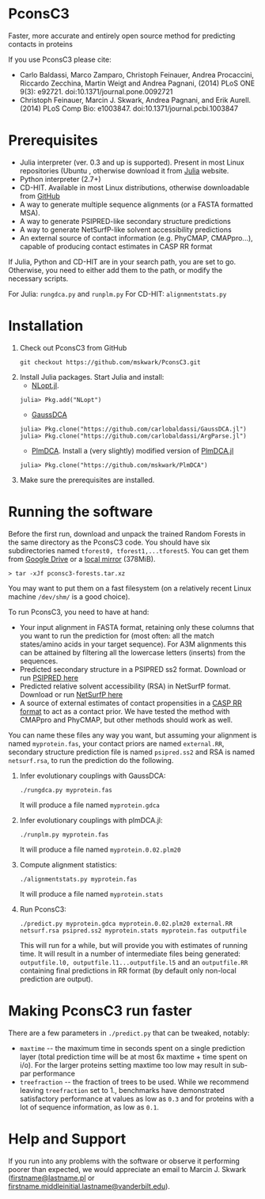 # PconsC3
Faster, more accurate and entirely open source method for predicting contacts in proteins

If you use PconsC3 please cite:
 *  Carlo Baldassi, Marco Zamparo, Christoph Feinauer, Andrea Procaccini, Riccardo Zecchina, Martin Weigt and Andrea Pagnani, (2014) PLoS ONE 9(3): e92721. doi:10.1371/journal.pone.0092721
 *  Christoph Feinauer, Marcin J. Skwark, Andrea Pagnani, and Erik Aurell. (2014) PLoS Comp Bio: e1003847. doi:10.1371/journal.pcbi.1003847

# Prerequisites

* Julia interpreter (ver. 0.3 and up is supported). Present in most Linux repositories (Ubuntu , otherwise download it from [Julia](http://julialang.org/) website.
* Python interpreter (2.7+)
* CD-HIT. Available in most Linux distributions, otherwise downloadable from [GitHub](https://github.com/weizhongli/cdhit)
* A way to generate multiple sequence alignments (or a FASTA formatted MSA).
* A way to generate PSIPRED-like secondary structure predictions
* A way to generate NetSurfP-like solvent accessibility predictions
* An external source of contact information (e.g. PhyCMAP, CMAPpro...), capable of producing contact estimates in CASP RR format

If Julia, Python and CD-HIT are in your search path, you are set to go. Otherwise, you need to either add them to the path, or modify the necessary scripts.

For Julia: `rungdca.py` and `runplm.py`
For CD-HIT: `alignmentstats.py`

# Installation

1. Check out PconsC3 from GitHub
    ```
    git checkout https://github.com/mskwark/PconsC3.git
    ````
2. Install Julia packages. Start Julia and install:
    * [NLopt.jl](https://github.com/JuliaOpt/NLopt.jl).
    ```
    julia> Pkg.add("NLopt")
    ```
    * [GaussDCA](https://github.com/carlobaldassi/GaussDCA.jl)
    ```
    julia> Pkg.clone("https://github.com/carlobaldassi/GaussDCA.jl")
    julia> Pkg.clone("https://github.com/carlobaldassi/ArgParse.jl")
    ```
    * [PlmDCA](http://journals.plos.org/ploscompbiol/article?id=10.1371/journal.pcbi.1003847). Install a (very slightly) modified version of [PlmDCA.jl](https://github.com/pagnani/PlmDCA)
    ```
    julia> Pkg.clone("https://github.com/mskwark/PlmDCA")
    ```
3. Make sure the prerequisites are installed.

# Running the software

Before the first run, download and unpack the trained Random Forests in the same directory as the PconsC3 code. You should have six subdirectories named `tforest0, tforest1,...tforest5`. You can get them from [Google Drive](https://drive.google.com/drive/folders/0BxpeugdrylmAaGtmdlVaWXpIUkU) or a [local mirror](https://share.ics.aalto.fi/project/pconsc2/pconsc3.forests.all.tar.xz) (378MiB).

```
> tar -xJf pconsc3-forests.tar.xz
```

You may want to put them on a fast filesystem (on a relatively recent Linux machine `/dev/shm/` is a good choice).

To run PconsC3, you need to have at hand:
 * Your input alignment in FASTA format, retaining only these columns that you want to run the prediction for (most often: all the match states/amino acids in your target sequence). For A3M alignments this can be attained by filtering all the lowercase letters (inserts) from the sequences.
 * Predicted secondary structure in a PSIPRED ss2 format. Download or run [PSIPRED here](http://bioinf.cs.ucl.ac.uk/psipred/)
 * Predicted relative solvent accessibility (RSA) in NetSurfP format. Download or run [NetSurfP here](http://www.cbs.dtu.dk/services/NetSurfP/)
 * A source of external estimates of contact propensities in a [CASP RR format](http://predictioncenter.org/casp8/index.cgi?page=format#RR) to act as a contact prior. We have tested the method with CMAPpro and PhyCMAP, but other methods should work as well.

You can name these files any way you want, but assuming your alignment is named `myprotein.fas`, your contact priors are named `external.RR`, secondary structure prediction file is named `psipred.ss2` and RSA is named `netsurf.rsa`, to run the prediction do the following. 

 1. Infer evolutionary couplings with GaussDCA:
    ```
    ./rungdca.py myprotein.fas
    ```
    It will produce a file named `myprotein.gdca`

 2. Infer evolutionary couplings with plmDCA.jl:
    ```
    ./runplm.py myprotein.fas
    ```
    It will produce a file named `myprotein.0.02.plm20`

 3. Compute alignment statistics:
    ```
    ./alignmentstats.py myprotein.fas
    ```
    It will produce a file named `myprotein.stats`

 4. Run PconsC3:
    ```
    ./predict.py myprotein.gdca myprotein.0.02.plm20 external.RR netsurf.rsa psipred.ss2 myprotein.stats myprotein.fas outputfile
    ```
    This will run for a while, but will provide you with estimates of running time. It will result in a number of intermediate files being generated: `outputfile.l0, outputfile.l1...outputfile.l5` and an `outputfile.RR` containing final predictions in RR format (by default only non-local prediction are output).

# Making PconsC3 run faster

There are a few parameters in `./predict.py` that can be tweaked, notably:
 * `maxtime` -- the maximum time in seconds spent on a single prediction layer (total prediction time will be at most 6x maxtime + time spent on i/o). For the larger proteins setting maxtime too low may result in sub-par performance
 * `treefraction` -- the fraction of trees to be used. While we recommend leaving `treefraction` set to 1., benchmarks have demonstrated satisfactory performance at values as low as `0.3` and for proteins with a lot of sequence information, as low as `0.1`. 

# Help and Support

If you run into any problems with the software or observe it performing poorer than expected, we would appreciate an email to Marcin J. Skwark (firstname@lastname.pl or firstname.middleinitial.lastname@vanderbilt.edu).
